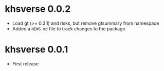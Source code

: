 # khsverse 0.0.2

* Load gt (>= 0.3.1) and risks, but remove gtsummary from namespace
* Added a `NEWS.md` file to track changes to the package.


# khsverse 0.0.1

* First release
